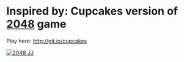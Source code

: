 Inspired by: Cupcakes version of [2048](http://gabrielecirulli.github.io/2048/) game
========================================================================

Play here: http://git.io/cupcakes

[![2048 JJ](http://oi62.tinypic.com/9u7rkk.jpg)](http://git.io/cupcakes)